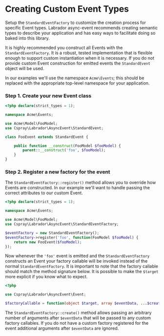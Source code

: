 # Creating Custom Event Types

Setup the `StandardEventFactory` to customize the creation process for specific Event types. Labrador async-event 
recommends creating semantic types to describe your application and has easy ways to facilitate doing so baked into this 
library.

It is highly recommended you construct all Events with the `StandardEventFactory`. It is a robust, tested 
implementation that is flexible enough to support custom instantiation when it is necessary. If you do not provide 
custom Event construction for emitted events the `StandardEvent` object will be used.

In our examples we'll use the namespace `Acme\Events`; this should be replaced with the appropriate top-level namespace 
for your application.

### Step 1. Create your new Event class

```php
<?php declare(strict_types = 1);

namespace Acme\Events;

use Acme\Model\FooModel;
use Cspray\Labrador\AsyncEvent\StandardEvent;

class FooEvent extends StandardEvent {

    public function __construct(FooModel $fooModel) {
        parent::__construct('foo', $fooModel);
    }
}
```

### Step 2. Register a new factory for the event

The `StandardEventFactory::register()` method allows you to override how Events are constructed. In our example we'll 
want to handle passing the correct attributes to our custom Event.

```php
<?php declare(strict_types = 1);

namespace Acme\Events;

use Acme\Model\FooModel;
use Cspray\Labrador\AsyncEvent\StandardEventFactory;

$eventFactory = new StandardEventFactory();
$eventFactory->register('foo', function(FooModel $fooModel) {
    return new FooEvent($fooModel);
});
```

Now whenever the `'foo'` event is emitted and the `StandardEventFactory` constructs an Event your factory callable will 
be invoked instead of the normal `StandardEventFactory`. It is important to note that the factory callable should match 
the method signature below. It is possible to make the `$target` more explicit if you know what to expect.

```php
<?php

use Cspray\Labrador\AsyncEvent\Event;

$factoryCallable = function(object $target, array $eventData, ...$createArgs) : Event {};
```

The `StandardEventFactory::create()` method allows passing an arbitrary number of arguments after `$eventData` that will 
be passed to any custom factory callables. If you do not have a custom factory registered for the event additional 
arguments after `$eventData` are ignored.
